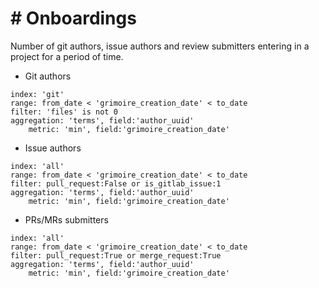 # \# Onboardings

Number of git authors, issue authors and review submitters entering in a project for a period of time.

* Git authors
```
index: 'git'
range: from_date < 'grimoire_creation_date' < to_date
filter: 'files' is not 0
aggregation: 'terms', field:'author_uuid'
    metric: 'min', field:'grimoire_creation_date'
```

* Issue authors
```
index: 'all'
range: from_date < 'grimoire_creation_date' < to_date
filter: pull_request:False or is_gitlab_issue:1
aggregation: 'terms', field:'author_uuid'
    metric: 'min', field:'grimoire_creation_date'
```

* PRs/MRs submitters
```
index: 'all'
range: from_date < 'grimoire_creation_date' < to_date
filter: pull_request:True or merge_request:True
aggregation: 'terms', field:'author_uuid'
    metric: 'min', field:'grimoire_creation_date'
```

